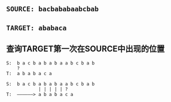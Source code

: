 `SOURCE: bacbababaabcbab`
---
`TARGET: ababaca`
---
查询TARGET第一次在SOURCE中出现的位置
---
```  
S:  b a c b a b a b a a b c b a b  
    ?  
T:  a b a b a c a  
  
S:  b a c b a b a b a a b c b a b  
            | | | | | ?  
T:  ——————> a b a b a c a  
```
